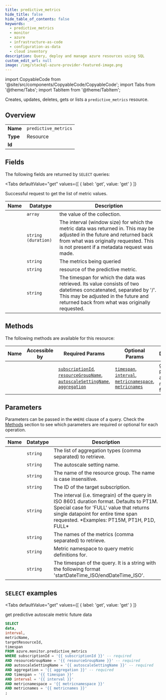 ```yaml
--- 
title: predictive_metrics
hide_title: false
hide_table_of_contents: false
keywords:
  - predictive_metrics
  - monitor
  - azure
  - infrastructure-as-code
  - configuration-as-data
  - cloud inventory
description: Query, deploy and manage azure resources using SQL
custom_edit_url: null
image: /img/stackql-azure-provider-featured-image.png
---
```


import CopyableCode from '@site/src/components/CopyableCode/CopyableCode';
import Tabs from '@theme/Tabs';
import TabItem from '@theme/TabItem';

Creates, updates, deletes, gets or lists a <code>predictive_metrics</code> resource.

## Overview
<table><tbody>
<tr><td><b>Name</b></td><td><code>predictive_metrics</code></td></tr>
<tr><td><b>Type</b></td><td>Resource</td></tr>
<tr><td><b>Id</b></td><td><CopyableCode code="azure.monitor.predictive_metrics" /></td></tr>
</tbody></table>

## Fields

The following fields are returned by `SELECT` queries:

<Tabs
    defaultValue="get"
    values={[
        { label: 'get', value: 'get' }
    ]}
>
<TabItem value="get">

Successful request to get the list of metric values.

<table>
<thead>
    <tr>
    <th>Name</th>
    <th>Datatype</th>
    <th>Description</th>
    </tr>
</thead>
<tbody>
<tr>
    <td><CopyableCode code="data" /></td>
    <td><code>array</code></td>
    <td>the value of the collection.</td>
</tr>
<tr>
    <td><CopyableCode code="interval" /></td>
    <td><code>string (duration)</code></td>
    <td>The interval (window size) for which the metric data was returned in.  This may be adjusted in the future and returned back from what was originally requested.  This is not present if a metadata request was made.</td>
</tr>
<tr>
    <td><CopyableCode code="metricName" /></td>
    <td><code>string</code></td>
    <td>The metrics being queried</td>
</tr>
<tr>
    <td><CopyableCode code="targetResourceId" /></td>
    <td><code>string</code></td>
    <td>resource of the predictive metric.</td>
</tr>
<tr>
    <td><CopyableCode code="timespan" /></td>
    <td><code>string</code></td>
    <td>The timespan for which the data was retrieved. Its value consists of two datetimes concatenated, separated by '/'.  This may be adjusted in the future and returned back from what was originally requested.</td>
</tr>
</tbody>
</table>
</TabItem>
</Tabs>

## Methods

The following methods are available for this resource:

<table>
<thead>
    <tr>
    <th>Name</th>
    <th>Accessible by</th>
    <th>Required Params</th>
    <th>Optional Params</th>
    <th>Description</th>
    </tr>
</thead>
<tbody>
<tr>
    <td><a href="#get"><CopyableCode code="get" /></a></td>
    <td><CopyableCode code="select" /></td>
    <td><a href="#parameter-subscriptionId"><code>subscriptionId</code></a>, <a href="#parameter-resourceGroupName"><code>resourceGroupName</code></a>, <a href="#parameter-autoscaleSettingName"><code>autoscaleSettingName</code></a>, <a href="#parameter-aggregation"><code>aggregation</code></a></td>
    <td><a href="#parameter-timespan"><code>timespan</code></a>, <a href="#parameter-interval"><code>interval</code></a>, <a href="#parameter-metricnamespace"><code>metricnamespace</code></a>, <a href="#parameter-metricnames"><code>metricnames</code></a></td>
    <td>get predictive autoscale metric future data</td>
</tr>
</tbody>
</table>

## Parameters

Parameters can be passed in the `WHERE` clause of a query. Check the [Methods](#methods) section to see which parameters are required or optional for each operation.

<table>
<thead>
    <tr>
    <th>Name</th>
    <th>Datatype</th>
    <th>Description</th>
    </tr>
</thead>
<tbody>
<tr id="parameter-aggregation">
    <td><CopyableCode code="aggregation" /></td>
    <td><code>string</code></td>
    <td>The list of aggregation types (comma separated) to retrieve.</td>
</tr>
<tr id="parameter-autoscaleSettingName">
    <td><CopyableCode code="autoscaleSettingName" /></td>
    <td><code>string</code></td>
    <td>The autoscale setting name.</td>
</tr>
<tr id="parameter-resourceGroupName">
    <td><CopyableCode code="resourceGroupName" /></td>
    <td><code>string</code></td>
    <td>The name of the resource group. The name is case insensitive.</td>
</tr>
<tr id="parameter-subscriptionId">
    <td><CopyableCode code="subscriptionId" /></td>
    <td><code>string</code></td>
    <td>The ID of the target subscription.</td>
</tr>
<tr id="parameter-interval">
    <td><CopyableCode code="interval" /></td>
    <td><code>string</code></td>
    <td>The interval (i.e. timegrain) of the query in ISO 8601 duration format. Defaults to PT1M. Special case for 'FULL' value that returns single datapoint for entire time span requested. *Examples: PT15M, PT1H, P1D, FULL*</td>
</tr>
<tr id="parameter-metricnames">
    <td><CopyableCode code="metricnames" /></td>
    <td><code>string</code></td>
    <td>The names of the metrics (comma separated) to retrieve.</td>
</tr>
<tr id="parameter-metricnamespace">
    <td><CopyableCode code="metricnamespace" /></td>
    <td><code>string</code></td>
    <td>Metric namespace to query metric definitions for.</td>
</tr>
<tr id="parameter-timespan">
    <td><CopyableCode code="timespan" /></td>
    <td><code>string</code></td>
    <td>The timespan of the query. It is a string with the following format 'startDateTime_ISO/endDateTime_ISO'.</td>
</tr>
</tbody>
</table>

## `SELECT` examples

<Tabs
    defaultValue="get"
    values={[
        { label: 'get', value: 'get' }
    ]}
>
<TabItem value="get">

get predictive autoscale metric future data

```sql
SELECT
data,
interval,
metricName,
targetResourceId,
timespan
FROM azure.monitor.predictive_metrics
WHERE subscriptionId = '{{ subscriptionId }}' -- required
AND resourceGroupName = '{{ resourceGroupName }}' -- required
AND autoscaleSettingName = '{{ autoscaleSettingName }}' -- required
AND aggregation = '{{ aggregation }}' -- required
AND timespan = '{{ timespan }}'
AND interval = '{{ interval }}'
AND metricnamespace = '{{ metricnamespace }}'
AND metricnames = '{{ metricnames }}'
;
```
</TabItem>
</Tabs>
